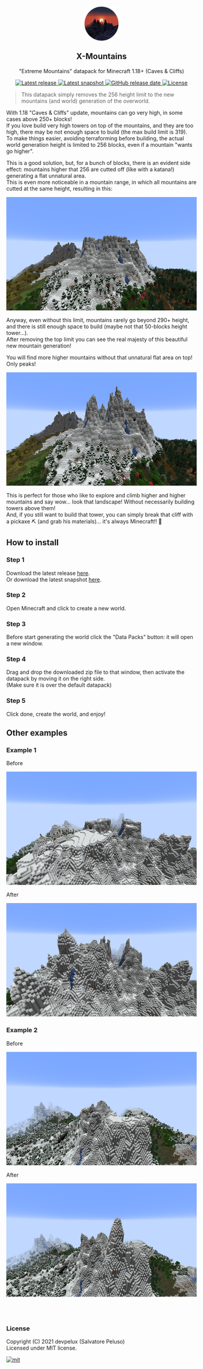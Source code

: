 <!-- icon -->

<p align="center">
  <a href="https://github.com/devpelux/xmountains" title="X-Mountains">
    <img width="90px" align="center" alt="X-Mountains" src="https://raw.githubusercontent.com/devpelux/xmountains/21w38a/assets/igoat.png"></img>
  </a>
</p>
<h2 align="center">X-Mountains</h2>
<p align="center">"Extreme Mountains" datapack for Minecraft 1.18+ (Caves & Cliffs)</p>

<!-- badges -->

<p align="center">
  <a href="https://github.com/devpelux/xmountains/releases/latest" title="Latest release on GitHub">
    <img alt="Latest release" src="https://img.shields.io/github/v/release/devpelux/xmountains"></img>
  </a>
  <a href="https://github.com/devpelux/xmountains/releases" title="Latest release on GitHub">
    <img alt="Latest snapshot" src="https://img.shields.io/github/v/release/devpelux/xmountains?include_prereleases&label=snapshot"></img>
  </a>
  <a href="https://github.com/devpelux/xmountains/releases/latest" title="Latest release on GitHub">
    <img alt="GitHub release date" src="https://img.shields.io/github/release-date/devpelux/xmountains"></img>
  </a>
  <a href="https://github.com/devpelux/xmountains/blob/main/LICENSE" title="Licensed under MIT license">
    <img alt="License" src="https://img.shields.io/github/license/devpelux/xmountains"></img>
  </a>
</p>

<!-- description -->

> This datapack simply removes the 256 height limit to the new mountains (and world) generation of the overworld.  

With 1.18 "Caves & Cliffs" update, mountains can go very high, in some cases above 250+ blocks!  
If you love build very high towers on top of the mountains, and they are too high, there may be not enough space to build (the max build limit is 319).  
To make things easier, avoiding terraforming before building, the actual world generation height is limited to 256 blocks, even if a mountain "wants go higher".  

This is a good solution, but, for a bunch of blocks, there is an evident side effect: mountains higher that 256 are cutted off (like with a katana!) generating a flat unnatural area.  
This is even more noticeable in a mountain range, in which all mountains are cutted at the same height, resulting in this:  

<img height="300px" src="https://raw.githubusercontent.com/devpelux/xmountains/21w38a/assets/mountain1.jpg"/>

Anyway, even without this limit, mountains rarely go beyond 290+ height, and there is still enough space to build (maybe not that 50-blocks height tower...).  
After removing the top limit you can see the real majesty of this beautiful new mountain generation!  

You will find more higher mountains without that unnatural flat area on top! Only peaks!  

<img height="300px" src="https://raw.githubusercontent.com/devpelux/xmountains/21w38a/assets/xmountain1.jpg"/>

This is perfect for those who like to explore and climb higher and higher mountains and say wow... look that landscape!  Without necessarily building towers above them!  
And, if you still want to build that tower, you can simply break that cliff with a pickaxe ⛏ (and grab his materials)... it's always Minecraft!! 🙂


## How to install

### Step 1
Download the latest release [here](https://github.com/devpelux/xmountains/releases/latest).  
Or download the latest snapshot [here](https://github.com/devpelux/xmountains/releases).

### Step 2
Open Minecraft and click to create a new world.

### Step 3
Before start generating the world click the "Data Packs" button: it will open a new window.

### Step 4
Drag and drop the downloaded zip file to that window, then activate the datapack by moving it on the right side.  
(Make sure it is over the default datapack)

### Step 5
Click done, create the world, and enjoy!


## Other examples

### Example 1

Before

<img height="300px" src="https://raw.githubusercontent.com/devpelux/xmountains/21w38a/assets/mountain2.jpg"/>

After

<img height="300px" src="https://raw.githubusercontent.com/devpelux/xmountains/21w38a/assets/xmountain2.jpg"/>

### Example 2

Before

<img height="300px" src="https://raw.githubusercontent.com/devpelux/xmountains/21w38a/assets/mountain3.jpg"/>

After

<img height="300px" src="https://raw.githubusercontent.com/devpelux/xmountains/21w38a/assets/xmountain3.jpg"/>



<br><br>
### License
Copyright (C) 2021 devpelux (Salvatore Peluso)  
Licensed under MIT license.   

[![mit](https://upload.wikimedia.org/wikipedia/commons/thumb/0/0c/MIT_logo.svg/64px-MIT_logo.svg.png)][license]



[license]: https://github.com/devpelux/xmountains/blob/main/LICENSE "Licensed under MIT license"

